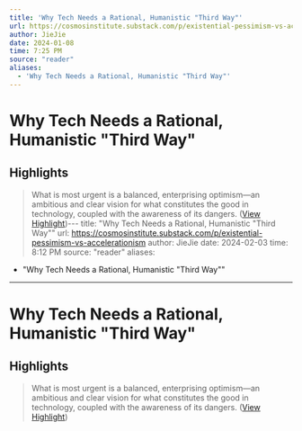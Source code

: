 ```yaml
---
title: 'Why Tech Needs a Rational, Humanistic "Third Way"'
url: https://cosmosinstitute.substack.com/p/existential-pessimism-vs-accelerationism
author: JieJie
date: 2024-01-08
time: 7:25 PM
source: "reader"
aliases:
  - 'Why Tech Needs a Rational, Humanistic "Third Way"'
---
```

# Why Tech Needs a Rational, Humanistic "Third Way"

## Highlights
> What is most urgent is a balanced, enterprising optimism—an ambitious and clear vision for what constitutes the good in technology, coupled with the awareness of its dangers. ([View Highlight](https://read.readwise.io/read/01hkm1zwf4jp233xdpcsre5fqk))---
title: "Why Tech Needs a Rational, Humanistic "Third Way""
url: https://cosmosinstitute.substack.com/p/existential-pessimism-vs-accelerationism
author: JieJie
date: 2024-02-03
time: 8:12 PM
source: "reader"
aliases:
  - "Why Tech Needs a Rational, Humanistic "Third Way""
---
# Why Tech Needs a Rational, Humanistic "Third Way"

## Highlights
> What is most urgent is a balanced, enterprising optimism—an ambitious and clear vision for what constitutes the good in technology, coupled with the awareness of its dangers. ([View Highlight](https://read.readwise.io/read/01hkm1zwf4jp233xdpcsre5fqk))

